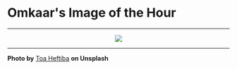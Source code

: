 # Omkaar's Image of the Hour

---

<div align="center">

<a href="https://unsplash.com/photos/motorcyclist-stands-on-his-bike-in-a-parking-garage-BP26h1ZWl_A">
  <img src="https://images.unsplash.com/photo-1743701168213-89acf87d972c?crop=entropy&cs=tinysrgb&fit=max&fm=jpg&ixid=M3w3NjA2Nzh8MHwxfHJhbmRvbXx8fHx8fHx8fDE3NTIxNDg4MDB8&ixlib=rb-4.1.0&q=80&w=1080" style="max-width:100%; height:auto;">
</a>



</div>

---

**Photo by** [Toa Heftiba](https://unsplash.com/@heftiba) **on Unsplash**

